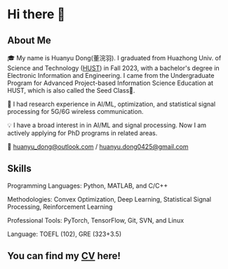 # Hi there 👋
## About Me
:mortar_board: My name is Huanyu Dong(董浣羽). I graduated from Huazhong Univ. of Science and Technology ([HUST][2]) in Fall 2023, with a bachelor's degree in Electronic Information and Engineering. I came from the Undergraduate Program for Advanced Project-based Information Science Education at HUST, which is also called the Seed Class🌱.

:book: I had research experience in AI/ML, optimization, and statistical signal processing for 5G/6G wireless communication.  

:bulb: I have a broad interest in in AI/ML and signal processing. Now I am actively applying for PhD programs in related areas.  

:email: huanyu_dong@outlook.com / huanyu.dong0425@gmail.com

## Skills
Programming Languages: Python, MATLAB, and C/C++

Methodologies: Convex Optimization, Deep Learning, Statistical Signal Processing, Reinforcement Learning

Professional Tools: PyTorch, TensorFlow, Git, SVN, and Linux

Language: TOEFL (102), GRE (323+3.5)

## You can find my [CV][1] here!

[1]: https://drive.google.com/file/d/1jHXuATGELHaYRnXNOimfdseVKO56b7yI/view?usp=drive_link
[2]: https://www.topuniversities.com/universities/huazhong-university-science-technology
<!--
**Aplacaca/Aplacaca** is a ✨ _special_ ✨ repository because its `README.md` (this file) appears on your GitHub profile.

Here are some ideas to get you started:

- 🔭 I’m currently working on ...
- 🌱 I’m currently learning ...
- 👯 I’m looking to collaborate on ...
- 🤔 I’m looking for help with ...
- 💬 Ask me about ...
- 📫 How to reach me: ...
- 😄 Pronouns: ...
- ⚡ Fun fact: ...
-->
